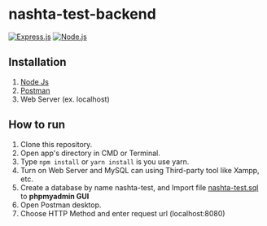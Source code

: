 # nashta-test-backend

[![Express.js](https://img.shields.io/badge/Express.js-4.17.1-blue.svg?style=rounded-square)](https://expressjs.com/en/starter/installing.html)
[![Node.js](https://img.shields.io/badge/Node.js-v.12.16.2-yellow.svg?style=rounded-square)](https://nodejs.org/)

## Installation
1. [Node Js](https://nodejs.org/)
2. [Postman](https://www.postman.com/)
3. Web Server (ex. localhost)

## How to run
1. Clone this repository.
2. Open app's directory in CMD or Terminal.
3. Type `npm install` or `yarn install` is you use yarn.
4. Turn on Web Server and MySQL can using Third-party tool like Xampp, etc.
5. Create a database by name nashta-test, and Import file [nashta-test.sql](nashta-test.sql) to **phpmyadmin GUI**
6. Open Postman desktop.
7. Choose HTTP Method and enter request url (localhost:8080)
